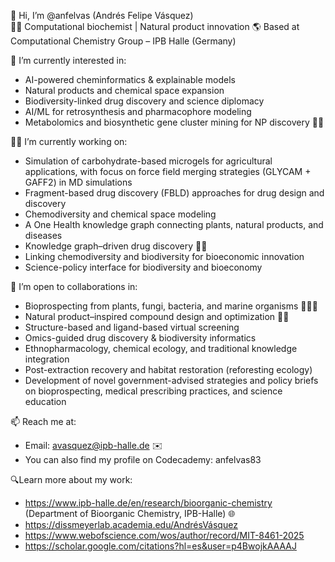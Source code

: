 👋 Hi, I’m @anfelvas (Andrés Felipe Vásquez)  
🧪🌱  Computational biochemist | Natural product innovation 
🌎 Based at Computational Chemistry Group – IPB Halle (Germany) 

👀 I’m currently interested in:
- AI-powered cheminformatics & explainable models
- Natural products and chemical space expansion
- Biodiversity-linked drug discovery and science diplomacy
- AI/ML for retrosynthesis and pharmacophore modeling
- Metabolomics and biosynthetic gene cluster mining for NP discovery 🔬🧬

📖🧬 I’m currently working on:
- Simulation of carbohydrate-based microgels for agricultural applications, with focus on force field merging strategies (GLYCAM + GAFF2) in MD simulations
- Fragment-based drug discovery (FBLD) approaches for drug design and discovery
- Chemodiversity and chemical space modeling
- A One Health knowledge graph connecting plants, natural products, and diseases
- Knowledge graph–driven drug discovery 🧠🔗
- Linking chemodiversity and biodiversity for bioeconomic innovation
- Science-policy interface for biodiversity and bioeconomy  

🤝 I’m open to collaborations in:
- Bioprospecting from plants, fungi, bacteria, and marine organisms 🌿🧫🌊
- Natural product–inspired compound design and optimization 💊🧪
- Structure-based and ligand-based virtual screening
- Omics-guided drug discovery & biodiversity informatics
- Ethnopharmacology, chemical ecology, and traditional knowledge integration
- Post-extraction recovery and habitat restoration (reforesting ecology)
- Development of novel government-advised strategies and policy briefs on bioprospecting, medical prescribing practices, and science education

📫 Reach me at:  
- Email: avasquez@ipb-halle.de ✉️
- You can also find my profile on Codecademy: anfelvas83

🔍Learn more about my work:
- https://www.ipb-halle.de/en/research/bioorganic-chemistry (Department of Bioorganic Chemistry, IPB-Halle) 🌐
- https://dissmeyerlab.academia.edu/AndrésVásquez
- https://www.webofscience.com/wos/author/record/MIT-8461-2025
- https://scholar.google.com/citations?hl=es&user=p4BwojkAAAAJ


<!---
anfelvas/anfelvas is a ✨ special ✨ repository because its `README.md` (this file) appears on your GitHub profile.
You can click the Preview link to take a look at your changes.
--->
